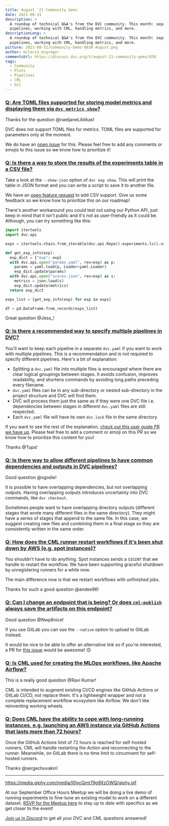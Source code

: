 ```yaml
---
title: August '21 Community Gems
date: 2021-08-31
description: >
  A roundup of technical Q&A's from the DVC community. This month: separate DVC
  pipelines, working with CML, handling metrics, and more.
descriptionLong: >
  A roundup of technical Q&A's from the DVC community. This month: separate DVC
  pipelines, working with CML, handling metrics, and more.
picture: 2021-08-31/Community-Gems-0830-August.png
author: milecia_mcgregor
commentsUrl: https://discuss.dvc.org/t/august-21-community-gems/838
tags:
  - Community
  - Plots
  - Pipelines
  - CML
  - Git
---
```


### [Q: Are TOML files supported for storing model metrics and displaying them via `dvc metrics show`?](https://discord.com/channels/485586884165107732/485596304961962003/865974923079319563)

Thanks for the question @naeljaneLiblikas!

DVC does not support TOML files for metrics. TOML files are supported for
parameters only at the moment.

We do have an [open issue](https://github.com/iterative/dvc/issues/6402) for
this. Please feel free to add any comments or emojis to this issue so we know
how to prioritize it!

### [Q: Is there a way to store the results of the experiments table in a CSV file?](https://discord.com/channels/485586884165107732/485596304961962003/872554861340803092)

Take a look at the `--show-json` option of `dvc exp show`. This will print the
table in JSON format and you can write a script to save it to another file.

We have an [open feature request](https://github.com/iterative/dvc/issues/5446)
to add CSV support. Give us some feedback so we know how to prioritize this on
our roadmap!

There's another workaround you could test out using our Python API, just keep in
mind that it isn't public and it's not as user-friendly as it could be.
Although, you can try something like this:

```python
import itertools
import dvc.api

exps = itertools.chain.from_iterable(dvc.api.Repo().experiments.ls().values())

def get_exp_info(exp):
  exp_dict = {"exp": exp}
  with dvc.api.open("params.yaml", rev=exp) as p:
    params = yaml.load(p, Loader=yaml.Loader)
    exp_dict.update(params)
  with dvc.api.open("scores.json", rev=exp) as s:
    metrics = json.load(s)
    exp_dict.update(metrics)
  return exp_dict

exps_list = [get_exp_info(exp) for exp in exps]

df = pd.DataFrame.from_records(exps_list)
```

Great question @Jess\_!

### [Q: Is there a recommended way to specify multiple pipelines in DVC?](https://discord.com/channels/485586884165107732/485596304961962003/864230750325047316)

You'll want to keep each pipeline in a separate `dvc.yaml` if you want to work
with multiple pipelines. This is a recommendation and is not required to specify
different pipelines. Here's a bit of explanation:

- Splitting a `dvc.yaml` file into multiple files is encouraged where there are
  clear logical groupings between stages. It avoids confusion, improves
  readability, and shortens commands by avoiding long paths preceding every
  filename.
- `dvc.yaml` files can be in any sub-directory or nested sub-directory in the
  project structure and DVC will find them.
- DVC will process them just the same as if they were one DVC file i.e.
  dependencies between stages in different `dvc.yaml` files are still respected.
- Each `dvc.yaml` file will have its own `dvc.lock` file in the same directory.

If you want to see the rest of the explanation,
[check out this user guide PR we have up](https://github.com/iterative/dvc.org/issues/2494).
Please feel free to add a comment or emoji on this PR so we know how to
prioritize this content for you!

Thanks @Tups!

### [Q: Is there way to allow different pipelines to have common dependencies and outputs in DVC pipelines?](https://discord.com/channels/485586884165107732/563406153334128681/867747202306146335)

Good question @vgodie!

It is possible to have overlapping dependencies, but not overlapping outputs.
Having overlapping outputs introduces uncertainty into DVC commands, like
`dvc checkout`.

Sometimes people want to have overlapping directory outputs (different stages
that wrote many different files in the same directory). They might have a series
of stages that append to the same file. In this case, we suggest creating new
files and combining them in a final stage so they are consistently written in
the same order.

### [Q: How does the CML runner restart workflows if it's been shut down by AWS (e.g. spot instances)?](https://discord.com/channels/485586884165107732/728693131557732403/862641924200857660)

You shouldn't have to do anything. Spot instances sends a `SIGINT` that we
handle to restart the workflow. We have been supporting graceful shutdown by
unregistering runners for a while now.

The main difference now is that we restart workflows with unfinished jobs.

Thanks for such a good question @andee96!

### [Q: Can I change an endpoint that is being? Or does `cml-publish` always save the artifacts on this endpoint?](https://discord.com/channels/485586884165107732/728693131557732403/864444303169421322)

Good question @Nwp8nice!

If you use GitLab you can use the `--native` option to upload to GitLab instead.

It would be nice to be able to offer an alternative link so if you're
interested, a PR for [this issue](https://github.com/iterative/cml/issues/291)
would be awesome! 😊

### [Q: Is CML used for creating the MLOps workflows, like Apache Airflow?](https://discord.com/channels/485586884165107732/728693131557732403/866624571519664128)

This is a really good question @Ravi Kumar!

CML is intended to augment existing CI/CD engines like GitHub Actions or GitLab
CI/CD, not replace them. It's a lightweight wrapper and not a complete
replacement workflow ecosystem like Airflow. We don't like reinventing working
wheels.

### [Q: Does CML have the ability to cope with long-running instances, e.g. launching an AWS instance via GitHub Actions that lasts more than 72 hours?](https://discord.com/channels/485586884165107732/728693131557732403/866730530262351873)

Once the GitHub Actions limit of 72 hours is reached for self-hosted runners,
CML will handle restarting the Action and reconnecting to the runner. Meanwhile,
on GitLab there is no time limit to circumvent for self-hosted runners.

Thanks @sergechuvakin!

---

https://media.giphy.com/media/l0IycQmt79g9XzOWQ/giphy.gif

At our September Office Hours Meetup we will be doing a live demo of running
experiments to fine-tune an existing model to work on a different dataset.
[RSVP for the Meetup here](https://www.meetup.com/DVC-Community-Virtual-Meetups/events/279024694/)
to stay up to date with specifics as we get closer to the event!

[Join us in Discord](https://discord.com/invite/dvwXA2N) to get all your DVC and
CML questions answered!
